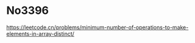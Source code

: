# No3396

<https://leetcode.cn/problems/minimum-number-of-operations-to-make-elements-in-array-distinct/>
